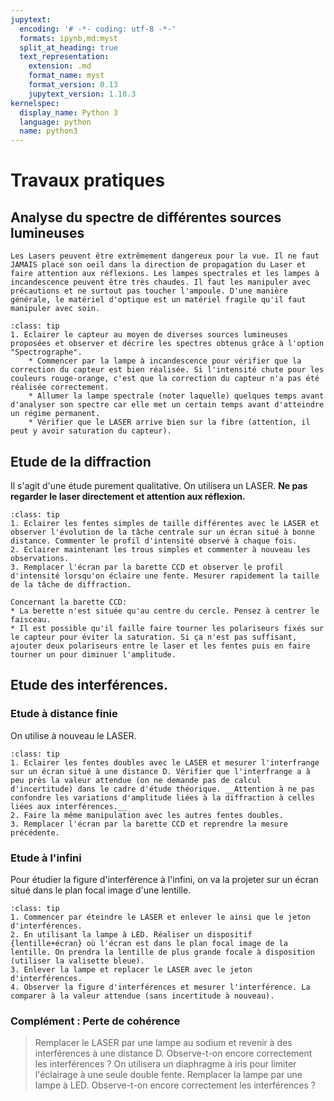 ```yaml
---
jupytext:
  encoding: '# -*- coding: utf-8 -*-'
  formats: ipynb,md:myst
  split_at_heading: true
  text_representation:
    extension: .md
    format_name: myst
    format_version: 0.13
    jupytext_version: 1.10.3
kernelspec:
  display_name: Python 3
  language: python
  name: python3
---
```


# Travaux pratiques

## Analyse du spectre de différentes sources lumineuses
````{attention} 
Les Lasers peuvent être extrêmement dangereux pour la vue. Il ne faut JAMAIS placé son oeil dans la direction de propagation du Laser et faire attention aux réflexions. Les lampes spectrales et les lampes à incandescence peuvent être très chaudes. Il faut les manipuler avec précautions et ne surtout pas toucher l'ampoule. D'une manière générale, le matériel d'optique est un matériel fragile qu'il faut manipuler avec soin.
````

````{admonition} Obtenir différents spectre lumineux
:class: tip
1. Eclairer le capteur au moyen de diverses sources lumineuses proposées et observer et décrire les spectres obtenus grâce à l'option "Spectrographe".
    * Commencer par la lampe à incandescence pour vérifier que la correction du capteur est bien réalisée. Si l'intensité chute pour les couleurs rouge-orange, c'est que la correction du capteur n'a pas été réalisée correctement.
    * Allumer la lampe spectrale (noter laquelle) quelques temps avant d'analyser son spectre car elle met un certain temps avant d'atteindre un régime permanent.
    * Vérifier que le LASER arrive bien sur la fibre (attention, il peut y avoir saturation du capteur).

````
## Etude de la diffraction

Il s'agit d'une étude purement qualitative. On utilisera un LASER. __Ne pas regarder le laser directement et attention aux réflexion.__

````{admonition} Etude de la diffraction
:class: tip
1. Eclairer les fentes simples de taille différentes avec le LASER et observer l'évolution de la tâche centrale sur un écran situé à bonne distance. Commenter le profil d'intensité observé à chaque fois.
2. Eclairer maintenant les trous simples et commenter à nouveau les observations.
3. Remplacer l'écran par la barette CCD et observer le profil d'intensité lorsqu'on éclaire une fente. Mesurer rapidement la taille de la tâche de diffraction. 

Concernant la barette CCD:
* La berette n'est située qu'au centre du cercle. Pensez à centrer le faisceau.
* Il est possible qu'il faille faire tourner les polariseurs fixés sur le capteur pour éviter la saturation. Si ça n'est pas suffisant, ajouter deux polariseurs entre le laser et les fentes puis en faire tourner un pour diminuer l'amplitude.
````

## Etude des interférences.
### Etude à distance finie
On utilise à nouveau le LASER.

````{admonition} Etude des interférences
:class: tip
1. Eclairer les fentes doubles avec le LASER et mesurer l'interfrange sur un écran situé à une distance D. Vérifier que l'interfrange a à peu près la valeur attendue (on ne demande pas de calcul d'incertitude) dans le cadre d'étude théorique. __Attention à ne pas confondre les variations d'amplitude liées à la diffraction à celles liées aux interférences.__
2. Faire la même manipulation avec les autres fentes doubles.
3. Remplacer l'écran par la barette CCD et reprendre la mesure précédente.
````

### Etude à l'infini

Pour étudier la figure d'interférence à l'infini, on va la projeter sur un écran situé dans le plan focal image d'une lentille.

````{admonition} Distance focale de la lentille
:class: tip
1. Commencer par éteindre le LASER et enlever le ainsi que le jeton d'interférences.
2. En utilisant la lampe à LED. Réaliser un dispositif {lentille+écran} où l'écran est dans le plan focal image de la lentille. On prendra la lentille de plus grande focale à disposition (utiliser la valisette bleue).
3. Enlever la lampe et replacer le LASER avec le jeton d'interférences.
4. Observer la figure d'interférences et mesurer l'interférence. La comparer à la valeur attendue (sans incertitude à nouveau).
````

### Complément : Perte de cohérence
> Remplacer le LASER par une lampe au sodium et revenir à des interférences à une distance D. Observe-t-on encore correctement les interférences ? On utilisera un diaphragme à iris pour limiter l'éclairage à une seule double fente.
> Remplacer la lampe par une lampe à LED. Observe-t-on encore correctement les interférences ?
